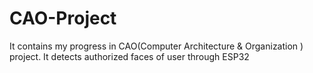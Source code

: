 # CAO-Project
It contains my progress in CAO(Computer Architecture &amp; Organization ) project. It detects authorized faces of user through ESP32 
